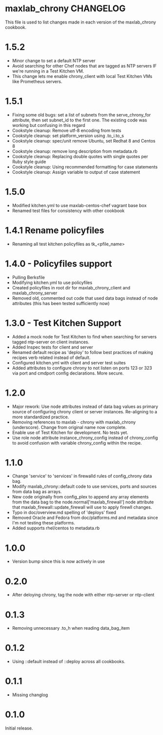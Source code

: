 # maxlab_chrony CHANGELOG

This file is used to list changes made in each version of the maxlab_chrony cookbook.

# 1.5.2

* Minor change to set a default NTP server
* Avoid searching for other Chef nodes that are tagged as NTP servers IF we're running in a Test Kitchen VM.
* This change lets me enable chrony_client with local Test Kitchen VMs like Prometheus servers.

# 1.5.1

* Fixing some old bugs: set a list of subnets from the serve_chrony_for attribute, then set subnet_id to the first one.  The existing code was working but confusing in this regard
* Cookstyle cleanup: Remove utf-8 encoding from tests
* Cookstyle cleanup: set platform_version using .to_i.to_s
* Cookstyle cleanup: spec/unit remove Ubuntu, set Redhat 8 and Centos 8
* Cookstyle cleanup: remove long description from metadata.rb
* Cookstyle cleanup: Replacing double quotes with single quotes per Ruby style guide
* Cookstyle cleanup: Using recommended formatting for case statements
* Cookstyle cleanup: Assign variable to output of case statement

# 1.5.0

* Modified kitchen.yml to use maxlab-centos-chef vagrant base box
* Renamed test files for consistency with other cookbook

# 1.4.1 Rename policyfiles

* Renaming all test kitchen policyfiles as tk_<pfile_name>

# 1.4.0 - Policyfiles support

* Pulling Berksfile
* Modifying kitchen.yml to use policyfiles
* Created policyfiles in root dir for maxlab_chrony_client and maxlab_chrony_server
* Removed old, commented out code that used data bags instead of node attributes (this has been tested sufficiently now)

# 1.3.0 - Test Kitchen Support

* Added a mock node for Test Kitchen to find when searching for servers tagged ntp-server on client instances.
* Added Inspec tests for client and server
* Renamed default recipe as 'deploy' to follow best practices of making recipes verb related instead of default.
* Configured kitchen.yml with client and server test suites
* Added attributes to configure chrony to not listen on ports 123 or 323 via port and cmdport config declarations. More secure.

# 1.2.0

* Major rework: Use node attributes instead of data bag values as primary source of configuring chrony client or server instances.  Re-aligning to a more standardized practice.
* Removing references to maxlab - chrony with maxlab_chrony (underscore). Change from original name now complete.
* Enable use of Test Kitchen for development. No tests yet.
* Use role node attribute instance_chrony_config instead of chrony_config to avoid confusion with variable chrony_config within the recipe.

# 1.1.0

* Change 'service' to 'services' in firewalld rules of config_chrony data bag.
* Modify maxlab_chrony::default code to use services, ports and sources from data bag as arrays.
* New code originally from config_plex to append any array elements from the data bag to the node.normal['maxlab_firewall'] node attribute that maxlab_firewall::update_firewall will use to apply firewll changes.
* Typo in doc/overview.md spelling of 'deploys' fixed
* Removed Oracle and Fedora from doc/platforms.md and metadata since I'm not testing these platforms.
* Added supports rhel/centos to metadata.rb

# 1.0.0

* Version bump since this is now actively in use

# 0.2.0

* After deloying chrony, tag the node with either ntp-server or ntp-client

# 0.1.3

* Removing unnecessary .to_h when reading data_bag_item

# 0.1.2

* Using ::default instead of ::deploy across all cookbooks.

# 0.1.1

* Missing changlog

# 0.1.0

Initial release.
